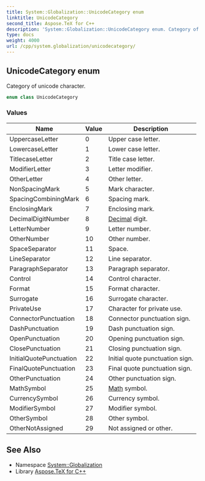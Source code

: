 ```yaml
---
title: System::Globalization::UnicodeCategory enum
linktitle: UnicodeCategory
second_title: Aspose.TeX for C++
description: 'System::Globalization::UnicodeCategory enum. Category of unicode character in C++.'
type: docs
weight: 4000
url: /cpp/system.globalization/unicodecategory/
---
```

## UnicodeCategory enum


Category of unicode character.

```cpp
enum class UnicodeCategory
```

### Values

| Name | Value | Description |
| --- | --- | --- |
| UppercaseLetter | 0 | Upper case letter. |
| LowercaseLetter | 1 | Lower case letter. |
| TitlecaseLetter | 2 | Title case letter. |
| ModifierLetter | 3 | Letter modifier. |
| OtherLetter | 4 | Other letter. |
| NonSpacingMark | 5 | Mark character. |
| SpacingCombiningMark | 6 | Spacing mark. |
| EnclosingMark | 7 | Enclosing mark. |
| DecimalDigitNumber | 8 | [Decimal](../../system/decimal/) digit. |
| LetterNumber | 9 | Letter number. |
| OtherNumber | 10 | Other number. |
| SpaceSeparator | 11 | Space. |
| LineSeparator | 12 | Line separator. |
| ParagraphSeparator | 13 | Paragraph separator. |
| Control | 14 | Control character. |
| Format | 15 | Format character. |
| Surrogate | 16 | Surrogate character. |
| PrivateUse | 17 | Character for private use. |
| ConnectorPunctuation | 18 | Connector punctuation sign. |
| DashPunctuation | 19 | Dash punctuation sign. |
| OpenPunctuation | 20 | Opening punctuation sign. |
| ClosePunctuation | 21 | Closing punctuation sign. |
| InitialQuotePunctuation | 22 | Initial quote punctuation sign. |
| FinalQuotePunctuation | 23 | Final quote punctuation sign. |
| OtherPunctuation | 24 | Other punctuation sign. |
| MathSymbol | 25 | [Math](../../system/math/) symbol. |
| CurrencySymbol | 26 | Currency symbol. |
| ModifierSymbol | 27 | Modifier symbol. |
| OtherSymbol | 28 | Other symbol. |
| OtherNotAssigned | 29 | Not assigned or other. |

## See Also

* Namespace [System::Globalization](../)
* Library [Aspose.TeX for C++](../../)
